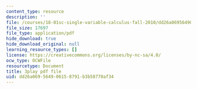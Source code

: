 ```yaml
---
content_type: resource
description: ''
file: /courses/18-01sc-single-variable-calculus-fall-2010/dd26a069564906158791b3b58770af34_QKXAd2PhZGY.pdf
file_size: 17697
file_type: application/pdf
hide_download: true
hide_download_original: null
learning_resource_types: []
license: https://creativecommons.org/licenses/by-nc-sa/4.0/
ocw_type: OCWFile
resourcetype: Document
title: 3play pdf file
uid: dd26a069-5649-0615-8791-b3b58770af34
---
```

